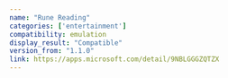 ```yaml
---
name: "Rune Reading"
categories: ['entertainment']
compatibility: emulation
display_result: "Compatible"
version_from: "1.1.0"
link: https://apps.microsoft.com/detail/9NBLGGGZQTZX
---
```

